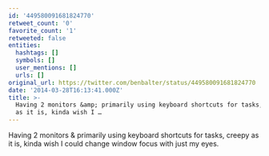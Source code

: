 ```yaml
---
id: '449580091681824770'
retweet_count: '0'
favorite_count: '1'
retweeted: false
entities:
  hashtags: []
  symbols: []
  user_mentions: []
  urls: []
original_url: https://twitter.com/benbalter/status/449580091681824770
date: '2014-03-28T16:13:41.000Z'
title: >-
  Having 2 monitors &amp; primarily using keyboard shortcuts for tasks, creepy
  as it is, kinda wish I …
---
```


Having 2 monitors &amp; primarily using keyboard shortcuts for tasks, creepy as it is, kinda wish I could change window focus with just my eyes.